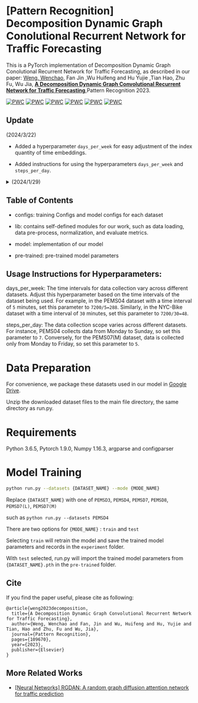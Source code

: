 # [Pattern Recognition] Decomposition Dynamic Graph Conolutional Recurrent Network for Traffic Forecasting  

This is a PyTorch implementation of Decomposition Dynamic Graph Conolutional Recurrent Network for Traffic Forecasting, as described in our paper: [Weng, Wenchao](https://github.com/wengwenchao123/DDGCRN/), Fan Jin ,Wu Huifeng and Hu Yujie ,Tian Hao, Zhu Fu, Wu Jia,  **[A Decomposition Dynamic Graph Convolutional Recurrent Network for Traffic Forecasting](https://www.sciencedirect.com/science/article/pii/S0031320323003710)**,Pattern Recognition 2023.

[![PWC](https://img.shields.io/endpoint.svg?url=https://paperswithcode.com/badge/a-decomposition-dynamic-graph-convolutional/traffic-prediction-on-pemsd3)](https://paperswithcode.com/sota/traffic-prediction-on-pemsd3?p=a-decomposition-dynamic-graph-convolutional)
[![PWC](https://img.shields.io/endpoint.svg?url=https://paperswithcode.com/badge/a-decomposition-dynamic-graph-convolutional/traffic-prediction-on-pemsd4)](https://paperswithcode.com/sota/traffic-prediction-on-pemsd4?p=a-decomposition-dynamic-graph-convolutional)
[![PWC](https://img.shields.io/endpoint.svg?url=https://paperswithcode.com/badge/a-decomposition-dynamic-graph-convolutional/traffic-prediction-on-pems07)](https://paperswithcode.com/sota/traffic-prediction-on-pems07?p=a-decomposition-dynamic-graph-convolutional)
[![PWC](https://img.shields.io/endpoint.svg?url=https://paperswithcode.com/badge/a-decomposition-dynamic-graph-convolutional/traffic-prediction-on-pems08)](https://paperswithcode.com/sota/traffic-prediction-on-pems08?p=a-decomposition-dynamic-graph-convolutional)
[![PWC](https://img.shields.io/endpoint.svg?url=https://paperswithcode.com/badge/a-decomposition-dynamic-graph-convolutional/traffic-prediction-on-pemsd7-m)](https://paperswithcode.com/sota/traffic-prediction-on-pemsd7-m?p=a-decomposition-dynamic-graph-convolutional)
[![PWC](https://img.shields.io/endpoint.svg?url=https://paperswithcode.com/badge/a-decomposition-dynamic-graph-convolutional/traffic-prediction-on-pemsd7-l)](https://paperswithcode.com/sota/traffic-prediction-on-pemsd7-l?p=a-decomposition-dynamic-graph-convolutional)
## Update
 (2024/3/22)
* Added a hyperparameter `days_per_week` for easy adjustment of the index quantity of time embeddings.

* Added instructions for using the hyperparameters `days_per_week` and `steps_per_day`.
<details>
<summary>
 (2024/1/29)</summary>
  
* Optimized the data processing part of the model by changing the normalization process from using the mean and variance of the entire dataset to using the mean and variance of the training set.

* Improved the normalization operation when reading data, no longer normalizing the prediction target to avoid the abnormal MAPE issue on the PEMS03 dataset.

* Enhanced the dataset splitting operation, changing from initially dividing the dataset and then segmenting samples to first segmenting samples and then dividing the dataset. This has increased the number of training and testing samples.
</details>



## Table of Contents

* configs: training Configs and model configs for each dataset

* lib: contains self-defined modules for our work, such as data loading, data pre-process, normalization, and evaluate metrics.

* model: implementation of our model 

* pre-trained:  pre-trained model parameters

## Usage Instructions for Hyperparameters:

days_per_week: The time intervals for data collection vary across different datasets. Adjust this hyperparameter based on the time intervals of the dataset being used. For example, in the PEMS04 dataset with a time interval of `5` minutes, set this parameter to `7200/5=288`. Similarly, in the NYC-Bike dataset with a time interval of `30` minutes, set this parameter to `7200/30=48`.

steps_per_day: The data collection scope varies across different datasets. For instance, PEMS04 collects data from Monday to Sunday, so set this parameter to `7`. Conversely, for the PEMS07(M) dataset, data is collected only from Monday to Friday, so set this parameter to `5`.


# Data Preparation

For convenience, we package these datasets used in our model in [Google Drive](https://drive.google.com/drive/folders/1OQYVddI5icsHwSVWtRHbqJ-xG7242q1r?usp=share_link).

Unzip the downloaded dataset files to the main file directory, the same directory as run.py.

# Requirements

Python 3.6.5, Pytorch 1.9.0, Numpy 1.16.3, argparse and configparser

# Model Training

```bash
python run.py --datasets {DATASET_NAME} --mode {MODE_NAME}
```
Replace `{DATASET_NAME}` with one of `PEMSD3`, `PEMSD4`, `PEMSD7`, `PEMSD8`, `PEMSD7(L)`, `PEMSD7(M)`

such as `python run.py --datasets PEMSD4`

There are two options for `{MODE_NAME}` : `train` and `test`

Selecting `train` will retrain the model and save the trained model parameters and records in the `experiment` folder.

With `test` selected, run.py will import the trained model parameters from `{DATASET_NAME}.pth` in the `pre-trained` folder.

## Cite

If you find the paper useful, please cite as following:

```
@article{weng2023decomposition,
  title={A Decomposition Dynamic Graph Convolutional Recurrent Network for Traffic Forecasting},
  author={Weng, Wenchao and Fan, Jin and Wu, Huifeng and Hu, Yujie and Tian, Hao and Zhu, Fu and Wu, Jia},
  journal={Pattern Recognition},
  pages={109670},
  year={2023},
  publisher={Elsevier}
}
```

## More Related Works

- [[Neural Networks] RGDAN: A random graph diffusion attention network for traffic prediction](https://doi.org/10.1016/j.neunet.2023.106093)

